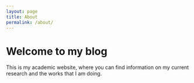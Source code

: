 ```yaml
---
layout: page
title: About
permalink: /about/
---
```


<div class="home">
	
<h1>Welcome to my blog</h1>
	
<p>This is my academic website, where you can find information on my current research and the works that I am doing.</p>

</div>


